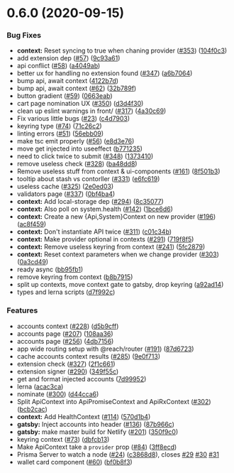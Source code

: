# 0.6.0 (2020-09-15)


### Bug Fixes

* **context:** Reset syncing to true when chaning provider ([#353](https://github.com/paritytech/substrate-js-utils/issues/353)) ([104f0c3](https://github.com/paritytech/substrate-js-utils/commit/104f0c342f088d7e29ae22f8762d6d50c7a029b9))
* add extension dep ([#57](https://github.com/paritytech/substrate-js-utils/issues/57)) ([9c93a61](https://github.com/paritytech/substrate-js-utils/commit/9c93a61a5ab4303a37c975f633a3be3f3145338e))
* api conflict ([#58](https://github.com/paritytech/substrate-js-utils/issues/58)) ([a4049ab](https://github.com/paritytech/substrate-js-utils/commit/a4049abd7fa98d4a454524c229f8fe87a8f8919b))
* better ux for handling no extension found ([#347](https://github.com/paritytech/substrate-js-utils/issues/347)) ([a6b7064](https://github.com/paritytech/substrate-js-utils/commit/a6b7064776e1d4d25996861915359fdb0682e4cd))
* bump api, await context ([4122b7d](https://github.com/paritytech/substrate-js-utils/commit/4122b7d91fa81fc2edb13c21bf39e0e041f0b90f))
* bump api, await context ([#62](https://github.com/paritytech/substrate-js-utils/issues/62)) ([32b789f](https://github.com/paritytech/substrate-js-utils/commit/32b789fa699c2f1a45fe1d78400068ecf700fcea))
* button gradient ([#59](https://github.com/paritytech/substrate-js-utils/issues/59)) ([0663eab](https://github.com/paritytech/substrate-js-utils/commit/0663eabcd2fdb7a0c3e81ebfee462b221d5b068f))
* cart page nomination UX ([#350](https://github.com/paritytech/substrate-js-utils/issues/350)) ([d3d4f30](https://github.com/paritytech/substrate-js-utils/commit/d3d4f30ba34bd27188f4503f220df1b94588f4ce))
* clean up eslint warnings in front/ ([#317](https://github.com/paritytech/substrate-js-utils/issues/317)) ([4a30c69](https://github.com/paritytech/substrate-js-utils/commit/4a30c69b4eb681cd64a65b0387132f17ed1bcd6b))
* Fix various little bugs ([#23](https://github.com/paritytech/substrate-js-utils/issues/23)) ([c4d7903](https://github.com/paritytech/substrate-js-utils/commit/c4d7903aa34dc919c801dd7ae3258dc2fdb32e25))
* keyring type ([#74](https://github.com/paritytech/substrate-js-utils/issues/74)) ([71c26c2](https://github.com/paritytech/substrate-js-utils/commit/71c26c2fd9e918f6f5d3dd4470feada303834b9a))
* linting errors ([#51](https://github.com/paritytech/substrate-js-utils/issues/51)) ([56ebb09](https://github.com/paritytech/substrate-js-utils/commit/56ebb09046c75bae6ce5f2b702350747958e0394))
* make tsc emit properly ([#56](https://github.com/paritytech/substrate-js-utils/issues/56)) ([e8d3e76](https://github.com/paritytech/substrate-js-utils/commit/e8d3e7631912cb3ae99e429ebb51353e0711cca7))
* move get injected into useeffect ([b771235](https://github.com/paritytech/substrate-js-utils/commit/b7712356d74e0c3beb8e379cc2a25be484196427))
* need to click twice to submit ([#348](https://github.com/paritytech/substrate-js-utils/issues/348)) ([1373410](https://github.com/paritytech/substrate-js-utils/commit/1373410c8d669c8330526bf50ea444a398f64034))
* remove useless check ([#328](https://github.com/paritytech/substrate-js-utils/issues/328)) ([ba48dd8](https://github.com/paritytech/substrate-js-utils/commit/ba48dd87f412db46df3050061997ad4b6aa27107))
* Remove useless stuff from context & ui-components ([#161](https://github.com/paritytech/substrate-js-utils/issues/161)) ([8f501b3](https://github.com/paritytech/substrate-js-utils/commit/8f501b3b4d3978e27d8600483ec037041280538b))
* tooltip about stash vs contorller ([#331](https://github.com/paritytech/substrate-js-utils/issues/331)) ([e6fc619](https://github.com/paritytech/substrate-js-utils/commit/e6fc6193fcf72dfe8155d383f19c4b25821f4317))
* useless cache ([#325](https://github.com/paritytech/substrate-js-utils/issues/325)) ([2e0ed03](https://github.com/paritytech/substrate-js-utils/commit/2e0ed030040cba455833de54310afcf969fe5074))
* validators page ([#337](https://github.com/paritytech/substrate-js-utils/issues/337)) ([0bf4ba4](https://github.com/paritytech/substrate-js-utils/commit/0bf4ba46ee98b6a1ba4a786e1c9d6015a5f2bde3))
* **context:** Add local-storage dep ([#294](https://github.com/paritytech/substrate-js-utils/issues/294)) ([8c35077](https://github.com/paritytech/substrate-js-utils/commit/8c35077d578e29adc927f8d60d2ac0cd09419327))
* **context:** Also poll on system.health ([#142](https://github.com/paritytech/substrate-js-utils/issues/142)) ([1bce6d6](https://github.com/paritytech/substrate-js-utils/commit/1bce6d611198df7aa5529c8de450a655b07db3e1))
* **context:** Create a new {Api,System}Context on new provider ([#196](https://github.com/paritytech/substrate-js-utils/issues/196)) ([ac8f459](https://github.com/paritytech/substrate-js-utils/commit/ac8f459080a30f8ea50b3b20e1ec9cba43694d63))
* **context:** Don't instantiate API twice ([#311](https://github.com/paritytech/substrate-js-utils/issues/311)) ([c01c34b](https://github.com/paritytech/substrate-js-utils/commit/c01c34b756171cd62fb13d9b63fe1dc7cc5ceb18))
* **context:** Make provider optional in contexts ([#291](https://github.com/paritytech/substrate-js-utils/issues/291)) ([719f8f5](https://github.com/paritytech/substrate-js-utils/commit/719f8f511b1a68cda09274a03ad02448202fdea3))
* **context:** Remove useless keyring from context ([#241](https://github.com/paritytech/substrate-js-utils/issues/241)) ([5fc2879](https://github.com/paritytech/substrate-js-utils/commit/5fc2879eeecacb9e65053023650f960d25b72acf))
* **context:** Reset context parameters when we change provider ([#303](https://github.com/paritytech/substrate-js-utils/issues/303)) ([0a3cd49](https://github.com/paritytech/substrate-js-utils/commit/0a3cd49289d4b1124847b46228a35b9a36632d54))
* ready async ([bb95fb1](https://github.com/paritytech/substrate-js-utils/commit/bb95fb1c1662e4acd91545381627c42b8b8b95ba))
* remove keyring from context ([b8b7915](https://github.com/paritytech/substrate-js-utils/commit/b8b7915a9ff3149e34b2ea192c6a1919a5f4a4c1))
* split up contexts, move context gate to gatsby, drop keyring ([a92ad14](https://github.com/paritytech/substrate-js-utils/commit/a92ad14567fb18726103f42ed56d8fad130f0842))
* types and lerna scripts ([d7f992c](https://github.com/paritytech/substrate-js-utils/commit/d7f992cf154c03e1c6028f5da6abd306978e7402))


### Features

* accounts context ([#228](https://github.com/paritytech/substrate-js-utils/issues/228)) ([d5b9cff](https://github.com/paritytech/substrate-js-utils/commit/d5b9cfffcbedc0ecd8f11bf78642bb4913d3c3b6))
* accounts page ([#207](https://github.com/paritytech/substrate-js-utils/issues/207)) ([108aa36](https://github.com/paritytech/substrate-js-utils/commit/108aa36e24d9ead9cc70b510e950db21567c9e9f))
* accounts page ([#256](https://github.com/paritytech/substrate-js-utils/issues/256)) ([4db7156](https://github.com/paritytech/substrate-js-utils/commit/4db7156cc7cf2dd5cfe792d30231db6bb0232701))
* app wide routing setup with @reach/router ([#191](https://github.com/paritytech/substrate-js-utils/issues/191)) ([87d6723](https://github.com/paritytech/substrate-js-utils/commit/87d672300f518ca10986bced20240face27c37f4))
* cache accounts context results ([#285](https://github.com/paritytech/substrate-js-utils/issues/285)) ([9e0f713](https://github.com/paritytech/substrate-js-utils/commit/9e0f71357813e267b80002d4f5b7d87ec3d0dcd5))
* extension check ([#327](https://github.com/paritytech/substrate-js-utils/issues/327)) ([2f1c661](https://github.com/paritytech/substrate-js-utils/commit/2f1c661273dd2cbc56d1f993b73d8efca4e00ac3))
* extension signer ([#290](https://github.com/paritytech/substrate-js-utils/issues/290)) ([349f55c](https://github.com/paritytech/substrate-js-utils/commit/349f55c669c9e1a495e1a1b3619968f0883f4ebd))
* get and format injected accounts ([7d99952](https://github.com/paritytech/substrate-js-utils/commit/7d999529473709c850bb04a405c290f3215830bc))
* lerna ([acac3ca](https://github.com/paritytech/substrate-js-utils/commit/acac3ca010ae0c04b42070d35bde3cb2ee06a953))
* nominate ([#300](https://github.com/paritytech/substrate-js-utils/issues/300)) ([d44cca6](https://github.com/paritytech/substrate-js-utils/commit/d44cca62b7e1ee5e121c53753d933069802ae936))
* Split ApiContext into ApiPromiseContext and ApiRxContext ([#302](https://github.com/paritytech/substrate-js-utils/issues/302)) ([bcb2cac](https://github.com/paritytech/substrate-js-utils/commit/bcb2cac5325b89097e8fa29bad2c044221f8f918))
* **context:** Add HealthContext ([#114](https://github.com/paritytech/substrate-js-utils/issues/114)) ([570d1b4](https://github.com/paritytech/substrate-js-utils/commit/570d1b447d79343c896a78ec9169de1ec89194bf))
* **gatsby:** Inject accounts into header ([#136](https://github.com/paritytech/substrate-js-utils/issues/136)) ([87b966c](https://github.com/paritytech/substrate-js-utils/commit/87b966c5698918a07e456ece42bbabdca0ba8bd7))
* **gatsby:** make master build for Netlify ([#201](https://github.com/paritytech/substrate-js-utils/issues/201)) ([350f9c0](https://github.com/paritytech/substrate-js-utils/commit/350f9c04ea9ac0414c43f902b00af0b3cb578c8e))
* keyring context ([#73](https://github.com/paritytech/substrate-js-utils/issues/73)) ([dbfcb13](https://github.com/paritytech/substrate-js-utils/commit/dbfcb13d19fb9746412eb915644839615e4d13c5))
* Make ApiContext take a `provider` prop ([#84](https://github.com/paritytech/substrate-js-utils/issues/84)) ([3ff8ecd](https://github.com/paritytech/substrate-js-utils/commit/3ff8ecdbe0608ad1257d823a7476c12df2b53bc4))
* Prisma Server to watch a node ([#24](https://github.com/paritytech/substrate-js-utils/issues/24)) ([c3868d8](https://github.com/paritytech/substrate-js-utils/commit/c3868d8157071eaa7e77ee1989aca09833536ae7)), closes [#29](https://github.com/paritytech/substrate-js-utils/issues/29) [#30](https://github.com/paritytech/substrate-js-utils/issues/30) [#31](https://github.com/paritytech/substrate-js-utils/issues/31)
* wallet card component ([#60](https://github.com/paritytech/substrate-js-utils/issues/60)) ([bf0b8f3](https://github.com/paritytech/substrate-js-utils/commit/bf0b8f30a62a24704937843d39da4c0846f68e70))



